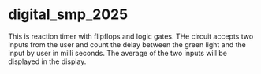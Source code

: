 # digital_smp_2025
This is reaction timer with flipflops and logic gates.
THe circuit accepts two inputs from the user and count the delay between the green light and the input by user in milli seconds.
The average of the two inputs will be displayed in the display.
